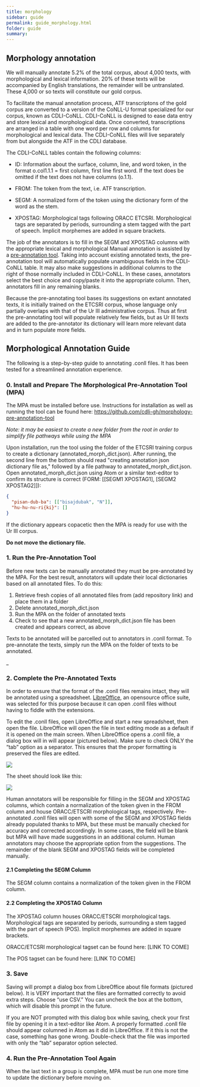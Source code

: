 ```yaml
---
title: morphology
sidebar: guide
permalink: guide_morphology.html
folder: guide
summary: 
---
```


## Morphology annotation

We will manually annotate 5.2% of the total corpus, about 4,000 texts, with morphological and lexical information. 20% of these texts will be accompanied by English translations, the remainder will be untranslated. These 4,000 or so texts will constitute our gold corpus. 

To facilitate the manual annotation process, ATF transcriptons of the gold corpus are converted to a version of the CoNLL-U format specialized for our corpus, known as CDLI-CoNLL. CDLI-CoNLL is designed to ease data entry and store lexical and morphological data. Once converted, transcriptions are arranged in a table with one word per row and columns for morphological and lexical data. The CDLI-CoNLL files will live separately from but alongside the ATF in the CDLI database.

The CDLI-CoNLL tables contain the following columns:

* ID:  Information about the surface, column, line, and word token, in the format o.col1.1.1 = first column, first line first word. If the text does be omitted if the text does not have columns (o.1.1).

* FROM:  The token from the text, i.e. ATF transcription.

* SEGM:  A normalized form of the token using the dictionary form of the word as the stem.

* XPOSTAG:  Morphological tags following ORACC ETCSRI. Morphological tags are separated by periods, surrounding a stem tagged with the part of speech. Implicit morphemes are added in square brackets.

The job of the annotators is to fill in the SEGM and XPOSTAG columns with the appropriate lexical and morphological 
Manual annotation is assisted by a [pre-annotation tool](https://github.com/cdli-gh/morphology-pre-annotation-tool). Taking into account existing annotated texts, the pre-annotation tool will automatically populate unambiguous fields in the CDLI-CoNLL table. It may also make suggestions in additional columns to the right of those normally included in CDLI-CoNLL. In these cases, annotators select the best choice and copy/paste it into the appropriate column. Then, annotators fill in any remaining blanks.

Because the pre-annotating tool bases its suggestions on extant annotated texts, it is initially trained on the ETCSRI corpus, whose language only partially overlaps with that of the Ur III administrative corpus. Thus at first the pre-annotating tool will populate relatively few fields, but as Ur III texts are added to the pre-annotator its dictionary will learn more relevant data and in turn populate more fields.


## Morphological Annotation Guide

The following is a step-by-step guide to annotating .conll files. It has been tested for a streamlined annotation experience.

### 0. Install and Prepare The Morphological Pre-Annotation Tool (MPA)

The MPA must be installed before use. Instructions for installation as well as running the tool can be found here: https://github.com/cdli-gh/morphology-pre-annotation-tool

*Note: it may be easiest to create a new folder from the root in order to simplify file pathways while using the MPA*

Upon installation, run the tool using the folder of the ETCSRI training corpus to create a dictionary (annotated_morph_dict.json). After running, the second line from the bottom should read "creating annotation json dictionary file as," followed by a file pathway to annotated_morph_dict.json. Open annotated_morph_dict.json using Atom or a similar text-editor to confirm its structure is correct (FORM: [[SEGM1	XPOSTAG1], [SEGM2	XPOSTAG2]]):

```json
{
  "pisan-dub-ba": [["bisajdubak", "N"]], 
  "hu-hu-nu-ri{ki}": []
}
```

If the dictionary appears copacetic then the MPA is ready for use with the Ur III corpus.

**Do not move the dictionary file.**

### 1. Run the Pre-Annotation Tool

Before new texts can be manually annotated they must be pre-annotated by the MPA. For the best result, annotators will update their local dictionaries based on all annotated files. To do this:

1. Retrieve fresh copies of all annotated files from (add repository link) and place them in a folder
2. Delete annotated_morph_dict.json 
3. Run the MPA on the folder of annotated texts
4. Check to see that a new annotated_morph_dict.json file has been created and appears correct, as above

Texts to be annotated will be parcelled out to annotators in .conll format. To pre-annotate the texts, simply run the MPA on the folder of texts to be annotated.

_

### 2. Complete the Pre-Annotated Texts

In order to ensure that the format of the .conll files remains intact, they will be annotated using a spreadsheet. [LibreOffice](https://www.libreoffice.org/), an opensource office suite, was selected for this purpose because it can open .conll files without having to fiddle with the extensions.

To edit the .conll files, open LibreOffice and start a new spreadsheet, then open the file. LibreOffice will open the file in text editing mode as a default if it is opened on the main screen. When LibreOffice opens a .conll file, a dialog box will in will appear (pictured below). Make sure to check ONLY the “tab” option as a separator. This ensures that the proper formatting is preserved the files are edited. 

![](https://cdli-gh.github.io/images/ma_guide/LibreOfficePrompt1.png)

The sheet should look like this:

![](https://cdli-gh.github.io/images/ma_guide/LibreOfficeSpreadsheet.png)

Human annotators will be responsible for filling in the SEGM and XPOSTAG columns, which contain a normalization of the token given in the FROM column and house ORACC/ETSCRI morphological tags, respectively. Pre-annotated .conll files will open with some of the SEGM and XPOSTAG fields already populated thanks to MPA, but these must be manually checked for accuracy and corrected accordingly. In some cases, the field will be blank but MPA will have made suggestions in an additional column. Human annotators may choose the appropriate option from the suggestions. The remainder of the blank SEGM and XPOSTAG fields will be completed manually.

#### 2.1 Completing the SEGM Column

The SEGM column contains a normalization of the token given in the FROM column.

#### 2.2 Completing the XPOSTAG Column

The XPOSTAG column houses ORACC/ETSCRI morphological tags. Morphological tags are separated by periods, surrounding a stem tagged with the part of speech (POS). Implicit morphemes are added in square brackets.

ORACC/ETCSRI morphological tagset can be found here: [LINK TO COME]

The POS tagset can be found here: [LINK TO COME]


### 3. Save

Saving will prompt a dialog box from LibreOffice about file formats (pictured below). It is VERY important that the files are formatted correctly to avoid extra steps. Choose “use CSV.” You can uncheck the box at the bottom, which will disable this prompt in the future.

If you are NOT prompted with this dialog box while saving, check your first file by opening it in a text-editor like Atom. A properly formatted .conll file should appear columned in Atom as it did in LibreOffice. If it this is not the case, something has gone wrong. Double-check that the file was imported with only the “tab” separator option selected.

### 4. Run the Pre-Annotation Tool Again

When the last text in a group is complete, MPA must be run one more time to update the dictionary before moving on.
